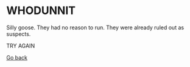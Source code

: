 # WHODUNNIT

Silly goose. They had no reason to run. They were already ruled out as suspects.

TRY AGAIN


[Go back](./scene3C.md)


